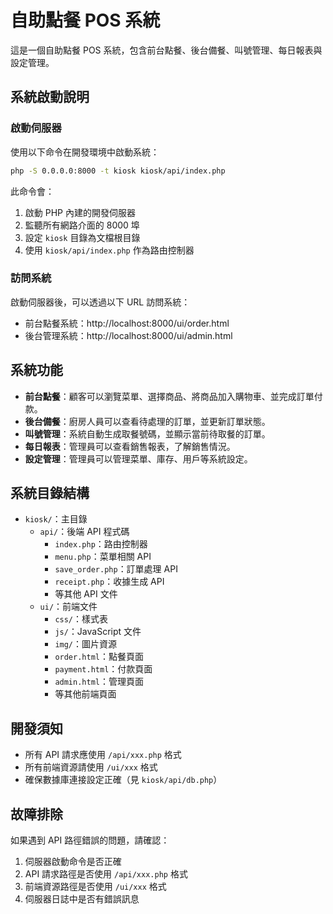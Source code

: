 # 自助點餐 POS 系統

這是一個自助點餐 POS 系統，包含前台點餐、後台備餐、叫號管理、每日報表與設定管理。

## 系統啟動說明

### 啟動伺服器

使用以下命令在開發環境中啟動系統：

```bash
php -S 0.0.0.0:8000 -t kiosk kiosk/api/index.php
```

此命令會：
1. 啟動 PHP 內建的開發伺服器
2. 監聽所有網路介面的 8000 埠
3. 設定 `kiosk` 目錄為文檔根目錄
4. 使用 `kiosk/api/index.php` 作為路由控制器

### 訪問系統

啟動伺服器後，可以透過以下 URL 訪問系統：

- 前台點餐系統：http://localhost:8000/ui/order.html
- 後台管理系統：http://localhost:8000/ui/admin.html

## 系統功能

- **前台點餐**：顧客可以瀏覽菜單、選擇商品、將商品加入購物車、並完成訂單付款。
- **後台備餐**：廚房人員可以查看待處理的訂單，並更新訂單狀態。
- **叫號管理**：系統自動生成取餐號碼，並顯示當前待取餐的訂單。
- **每日報表**：管理員可以查看銷售報表，了解銷售情況。
- **設定管理**：管理員可以管理菜單、庫存、用戶等系統設定。

## 系統目錄結構

- `kiosk/`：主目錄
  - `api/`：後端 API 程式碼
    - `index.php`：路由控制器
    - `menu.php`：菜單相關 API
    - `save_order.php`：訂單處理 API
    - `receipt.php`：收據生成 API
    - 等其他 API 文件
  - `ui/`：前端文件
    - `css/`：樣式表
    - `js/`：JavaScript 文件
    - `img/`：圖片資源
    - `order.html`：點餐頁面
    - `payment.html`：付款頁面
    - `admin.html`：管理頁面
    - 等其他前端頁面

## 開發須知

- 所有 API 請求應使用 `/api/xxx.php` 格式
- 所有前端資源請使用 `/ui/xxx` 格式
- 確保數據庫連接設定正確（見 `kiosk/api/db.php`）

## 故障排除

如果遇到 API 路徑錯誤的問題，請確認：

1. 伺服器啟動命令是否正確
2. API 請求路徑是否使用 `/api/xxx.php` 格式
3. 前端資源路徑是否使用 `/ui/xxx` 格式
4. 伺服器日誌中是否有錯誤訊息 